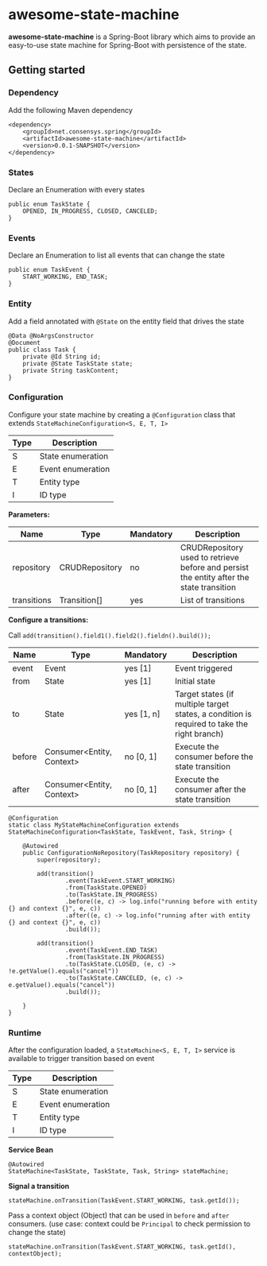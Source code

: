 # awesome-state-machine

**awesome-state-machine** is a Spring-Boot library which aims to provide an easy-to-use state machine for Spring-Boot with persistence of the state. 

## Getting started

### Dependency 

Add the following Maven dependency


```
<dependency>
    <groupId>net.consensys.spring</groupId>
    <artifactId>awesome-state-machine</artifactId>
    <version>0.0.1-SNAPSHOT</version>
</dependency>
```


### States 

Declare an Enumeration with every states

```
public enum TaskState {
    OPENED, IN_PROGRESS, CLOSED, CANCELED;
}
```

### Events 

Declare an Enumeration to list all events that can change the state

```
public enum TaskEvent {
    START_WORKING, END_TASK;
}

```


### Entity 

Add a field annotated with `@State` on the entity field that drives the state

```
@Data @NoArgsConstructor
@Document
public class Task {
    private @Id String id;
    private @State TaskState state;
    private String taskContent;
}
```


### Configuration

Configure your state machine by creating a `@Configuration` class that extends `StateMachineConfiguration<S, E, T, I>`

| Type | Description |
| -------- | -------- | 
| S | State enumeration |
| E | Event enumeration |
| T | Entity type |
| I | ID type  |


**Parameters:**

| Name | Type | Mandatory | Description |
| -------- | -------- | -------- | -------- | 
| repository | CRUDRepository | no | CRUDRepository used to retrieve before and persist the entity after the state transition |
| transitions | Transition[] | yes |  List of transitions |


**Configure a transitions:**

Call `add(transition().field1().field2().fieldn().build());`

| Name | Type | Mandatory | Description |
| -------- | -------- | -------- | -------- | 
| event | Event | yes [1] | Event triggered |
| from | State  | yes [1] | Initial state |
| to | State  | yes [1, n] | Target states (if multiple target states, a condition is required to take the right branch) |
| before | Consumer<Entity, Context> | no [0, 1] | Execute the consumer before the state transition  |
| after | Consumer<Entity, Context> | no [0, 1] | Execute the consumer after the state transition |


```
@Configuration
static class MyStateMachineConfiguration extends StateMachineConfiguration<TaskState, TaskEvent, Task, String> {

    @Autowired
    public ConfigurationNoRepository(TaskRepository repository) {
        super(repository);
        
        add(transition()
                .event(TaskEvent.START_WORKING)
                .from(TaskState.OPENED)
                .to(TaskState.IN_PROGRESS)
                .before((e, c) -> log.info("running before with entity {} and context {}", e, c))
                .after((e, c) -> log.info("running after with entity {} and context {}", e, c))
                .build());
        
        add(transition()
                .event(TaskEvent.END_TASK)
                .from(TaskState.IN_PROGRESS)
                .to(TaskState.CLOSED, (e, c) -> !e.getValue().equals("cancel"))
                .to(TaskState.CANCELED, (e, c) -> e.getValue().equals("cancel"))
                .build());

    }
}
 ```


### Runtime
 
After the configuration loaded, a `StateMachine<S, E, T, I>` service is available to trigger transition based on event

| Type | Description |
| -------- | -------- | 
| S | State enumeration |
| E | Event enumeration |
| T | Entity type |
| I | ID type  |

**Service Bean**

```
@Autowired
StateMachine<TaskState, TaskState, Task, String> stateMachine;
```

**Signal a transition**

```
stateMachine.onTransition(TaskEvent.START_WORKING, task.getId());
```

Pass a context object (Object) that can be used in `before` and `after` consumers. (use case: context could be `Principal` to check permission to change the state)
```
stateMachine.onTransition(TaskEvent.START_WORKING, task.getId(), contextObject);
```




    
    
